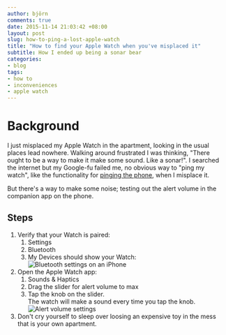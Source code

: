 ```yaml
---
author: björn
comments: true
date: 2015-11-14 21:03:42 +08:00
layout: post
slug: how-to-ping-a-lost-apple-watch
title: "How to find your Apple Watch when you've misplaced it"
subtitle: How I ended up being a sonar bear
categories:
- blog
tags:
- how to
- inconveniences
- apple watch
---
```

# Background

I just misplaced my Apple Watch in the apartment, looking in the usual places
lead nowhere. Walking around frustrated I was thinking, "There ought to be a way
to make it make some sound. Like a sonar!". I searched the internet but my
Google-fu failed me, no obvious way to "ping my watch", like the functionality
for [pinging the phone], when I misplace it.

But there's a way to make some noise; testing out the alert volume in the
companion app on the phone.

## Steps

1. Verify that your Watch is paired:
   1. Settings
   2. Bluetooth
   3. My Devices should show your Watch:
      <img src="{{ '/img/2015/11/bluetooth-settings.png' | prepend: site.url }}"
           alt="Bluetooth settings on an iPhone" style="max-width: 375px;">
2. Open the Apple Watch app:
   1. Sounds & Haptics
   2. Drag the slider for alert volume to max
   3. Tap the knob on the slider.  
      The watch will make a sound every time you tap the knob.
      <img src="{{ '/img/2015/11/alert-volume-settings.png' | prepend: site.url }}"
           alt="Alert volume settings" style="max-width: 375px;">
3. Don't cry yourself to sleep over loosing an expensive toy in the mess that is
   your own apartment.

[pinging the phone]: https://www.youtube.com/watch?v=KYf4q4y7dM4
